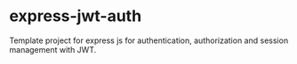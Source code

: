 # express-jwt-auth

Template project for express js for authentication, authorization and session management with JWT.

